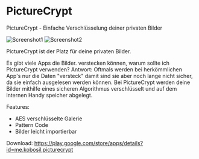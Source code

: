 # PictureCrypt
PictureCrypt - Einfache Verschlüsselung deiner privaten Bilder

![Screenshot1](http://i.imgur.com/XrwVHYd.png)
![Screenshot2](http://i.imgur.com/wiEbTVZ.png)

PictureCrypt ist der Platz für deine privaten Bilder.

Es gibt viele Apps die Bilder. verstecken können, warum sollte ich PictureCrypt verwenden?
Antwort: Oftmals werden bei herkömmlichen App's nur die Daten "versteck" damit sind sie aber noch lange nicht sicher, da sie einfach ausgelesen werden können. Bei PictureCrypt werden deine Bilder mithilfe eines sicheren Algorithmus verschlüsselt und auf dem internen Handy speicher abgelegt.

Features:
- AES verschlüsselte Galerie
- Pattern Code
- Bilder leicht importierbar

Download: https://play.google.com/store/apps/details?id=me.kobosil.picturecrypt
